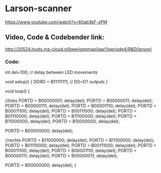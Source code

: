# Larson-scanner

https://www.youtube.com/watch?v=60ab3kF-zPM


## Video, Code & Codebender link:
http://20524.hosts.ma-cloud.nl/bewijzenmap/jaar1/periode4/R&D/larson/

### Code:
int del=100; // delay between LED movements

void setup()
{
  DDRD = B11111111; // D0~D7 outputs
}

void loop()
{

  //links
  PORTD = B00000001;
  delay(del);
  PORTD = B00000011;
  delay(del);
  PORTD = B00000111;
  delay(del);
  PORTD = B00001110;
  delay(del);
  PORTD = B00011100;
  delay(del);
  PORTD = B00111000;
  delay(del);
  PORTD = B01110000;
  delay(del);
  PORTD = B11100000;
  delay(del);
  PORTD = B11000000;
  delay(del);
  PORTD = B10000000;
  delay(del);

  PORTD = B00000000;
  delay(del);

  //rechts
  PORTD = B11000000;
  delay(del);
  PORTD = B11100000;
  delay(del);
  PORTD = B01110000;
  delay(del);
  PORTD = B00111000;
  delay(del);
  PORTD = B00011100;
  delay(del);
  PORTD = B00001110;
  delay(del);
  PORTD = B00000111;
  delay(del);
  PORTD = B00000011;
  delay(del);
  
  PORTD = B00000000;
  delay(del);
} 

